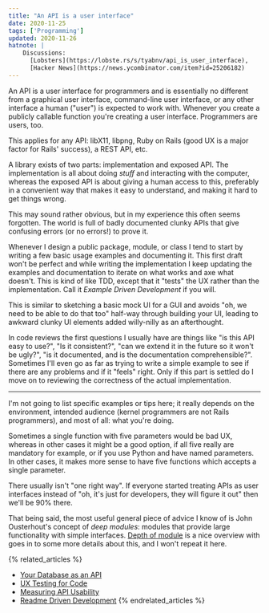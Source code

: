 ```yaml
---
title: "An API is a user interface"
date: 2020-11-25
tags: ['Programming']
updated: 2020-11-26
hatnote: |
    Discussions:
      [Lobsters](https://lobste.rs/s/tyabnv/api_is_user_interface),
      [Hacker News](https://news.ycombinator.com/item?id=25206182)
---
```


An API is a user interface for programmers and is essentially no different from
a graphical user interface, command-line user interface, or any other interface
a human ("user") is expected to work with. Whenever you create a publicly
callable function you're creating a user interface. Programmers are users, too.

This applies for any API: libX11, libpng, Ruby on Rails (good UX is a major
factor for Rails' success), a REST API, etc.

A library exists of two parts: implementation and exposed API. The
implementation is all about doing *stuff* and interacting with the computer,
whereas the exposed API is about giving a human access to this, preferably in a
convenient way that makes it easy to understand, and making it hard to get
things wrong.

This may sound rather obvious, but in my experience this often seems forgotten.
The world is full of badly documented clunky APIs that give confusing errors (or
no errors!) to prove it.

Whenever I design a public package, module, or class I tend to start by writing
a few basic usage examples and documenting it. This first draft won't be perfect
and while writing the implementation I keep updating the examples and
documentation to iterate on what works and axe what doesn't. This is kind of
like TDD, except that it "tests" the UX rather than the implementation. Call it
*Example Driven Development* if you will.

This is similar to sketching a basic mock UI for a GUI and avoids "oh, we need
to be able to do that too" half-way through building your UI, leading to awkward
clunky UI elements added willy-nilly as an afterthought.

In code reviews the first questions I usually have are things like "is this API
easy to use?", "Is it consistent?", "can we extend it in the future so it won't
be ugly?", "is it documented, and is the documentation comprehensible?".
Sometimes I'll even go as far as trying to write a simple example to see if
there are any problems and if it "feels" right. Only if this part is settled do
I move on to reviewing the correctness of the actual implementation.

---

I'm not going to list specific examples or tips here; it really depends on the
environment, intended audience (kernel programmers are not Rails programmers),
and most of all: what you're doing.

Sometimes a single function with five parameters would be bad UX, whereas in
other cases it might be a good option, if all five really are mandatory for
example, or if you use Python and have named parameters. In other cases, it
makes more sense to have five functions which accepts a single parameter.

There usually isn't "one right way". If everyone started treating APIs as user
interfaces instead of "oh, it's just for developers, they will figure it out"
then we'll be 90% there.

That being said, the most useful general piece of advice I know of is John
Ousterhout's concept of *deep modules*: modules that provide large functionality
with simple interfaces. [Depth of module][depth] is a nice overview with goes in
to some more details about this, and I won't repeat it here.

[depth]: https://nakabonne.dev/posts/depth-of-module/

{% related_articles %}
- [Your Database as an API](http://kevinmahoney.co.uk/articles/your-database-as-an-api/)
- [UX Testing for Code](https://medium.com/@quikchange/ux-testing-for-code-e9ab157fb90f)
- [Measuring API Usability](https://www.drdobbs.com/windows/measuring-api-usability/184405654)
- [Readme Driven Development](https://tom.preston-werner.com/2010/08/23/readme-driven-development.html)
{% endrelated_articles %}
